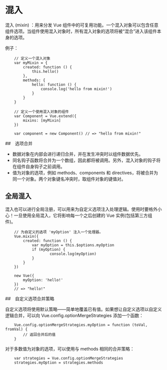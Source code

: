# 混入

混入 (mixin) ：用来分发 Vue 组件中的可复用功能。一个混入对象可以包含任意组件选项。当组件使用混入对象时，所有混入对象的选项将被“混合”进入该组件本身的选项。

例子：

		// 定义一个混入对象
		var myMixin = {
			created: function () {
				this.hello()
			},
			methods: {
				hello: function () {
					console.log('hello from mixin!')
				}
			}
		}

		// 定义一个使用混入对象的组件
		var Component = Vue.extend({
			mixins: [myMixin]
		})

		var component = new Component() // => "hello from mixin!"

##　选项合并

- 数据对象在内部会进行递归合并，并在发生冲突时以组件数据优先。
- 同名钩子函数将合并为一个数组，因此都将被调用。另外，混入对象的钩子将在组件自身钩子之前调用。
- 值为对象的选项，例如 methods、components 和 directives，将被合并为同一个对象。两个对象键名冲突时，取组件对象的键值对。

## 全局混入

混入也可以进行全局注册，可以用来为自定义选项注入处理逻辑。使用时要格外小心！一旦使用全局混入，它将影响每一个之后创建的 Vue 实例(包括第三方组件)。

		// 为自定义的选项 'myOption' 注入一个处理器。
		Vue.mixin({
			created: function () {
				var myOption = this.$options.myOption
				if (myOption) {
						console.log(myOption)
				}
			}
		})

		new Vue({
			myOption: 'hello!'
		})
		// => "hello!"

##　自定义选项合并策略

自定义选项将使用默认策略——简单地覆盖已有值。如果想让自定义选项以自定义逻辑合并，可以向 Vue.config.optionMergeStrategies 添加一个函数：

		Vue.config.optionMergeStrategies.myOption = function (toVal, fromVal) {
			// 返回合并后的值
		}

对于多数值为对象的选项，可以使用与 methods 相同的合并策略：

		var strategies = Vue.config.optionMergeStrategies
		strategies.myOption = strategies.methods
